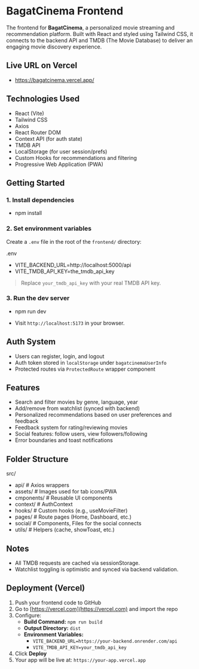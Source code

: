 # BagatCinema Frontend

The frontend for **BagatCinema**, a personalized movie streaming and recommendation platform. Built with React and styled using Tailwind CSS, it connects to the backend API and TMDB (The Movie Database) to deliver an engaging movie discovery experience.

## Live URL on Vercel

-  https://bagatcinema.vercel.app/

## Technologies Used

- React (Vite)
- Tailwind CSS
- Axios
- React Router DOM
- Context API (for auth state)
- TMDB API
- LocalStorage (for user session/prefs)
- Custom Hooks for recommendations and filtering
- Progressive Web Application (PWA)

## Getting Started

### 1. Install dependencies

- npm install

### 2. Set environment variables

Create a `.env` file in the root of the `frontend/` directory:

.env

- VITE_BACKEND_URL=http://localhost:5000/api
- VITE_TMDB_API_KEY=the_tmdb_api_key

> Replace `your_tmdb_api_key` with your real TMDB API key.

### 3. Run the dev server

- npm run dev

- Visit `http://localhost:5173` in your browser.

## Auth System

- Users can register, login, and logout
- Auth token stored in `localStorage` under `bagatcinemaUserInfo`
- Protected routes via `ProtectedRoute` wrapper component

## Features

- Search and filter movies by genre, language, year
- Add/remove from watchlist (synced with backend)
- Personalized recommendations based on user preferences and feedback
- Feedback system for rating/reviewing movies
- Social features: follow users, view followers/following
- Error boundaries and toast notifications

## Folder Structure

src/
- api/ # Axios wrappers
- assets/ # Images used for tab icons/PWA
- cmponents/ # Reusable UI components
- context/ # AuthContext
- hooks/ # Custom hooks (e.g., useMovieFilter)
- pages/ # Route pages (Home, Dashboard, etc.)
- social/ # Components, Files for the social connects
- utils/ # Helpers (cache, showToast, etc.)

## Notes

- All TMDB requests are cached via sessionStorage.
- Watchlist toggling is optimistic and synced via backend validation.

## Deployment (Vercel)

1. Push your frontend code to GitHub
2. Go to [https://vercel.com](https://vercel.com) and import the repo
3. Configure:
   - **Build Command:** `npm run build`
   - **Output Directory:** `dist`
   - **Environment Variables:**
     - `VITE_BACKEND_URL=https://your-backend.onrender.com/api`
     - `VITE_TMDB_API_KEY=your_tmdb_api_key`
4. Click **Deploy**
5. Your app will be live at: `https://your-app.vercel.app`
